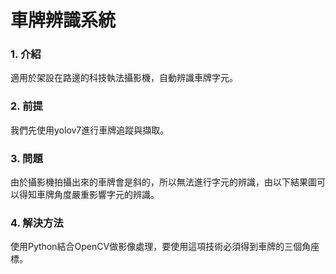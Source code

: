 # 車牌辨識系統
### 1. 介紹
適用於架設在路邊的科技執法攝影機，自動辨識車牌字元。
### 2. 前提
我們先使用yolov7進行車牌追蹤與擷取。
### 3. 問題
由於攝影機拍攝出來的車牌會是斜的，所以無法進行字元的辨識，由以下結果圖可以得知車牌角度嚴重影響字元的辨識。

### 4. 解決方法
使用Python結合OpenCV做影像處理，要使用這項技術必須得到車牌的三個角座標。
